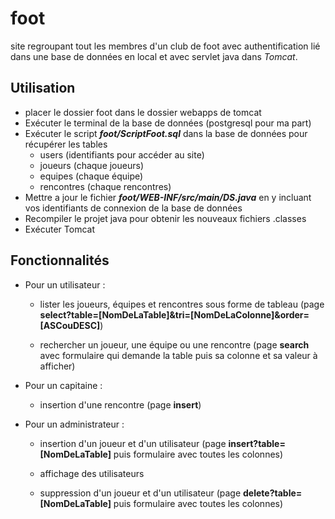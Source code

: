 # foot

site regroupant tout les membres d'un club de foot avec authentification lié dans une base de données en local et avec servlet java dans *Tomcat*.

## Utilisation

- placer le dossier foot dans le dossier webapps de tomcat
- Exécuter le terminal de la base de données (postgresql pour ma part)
- Exécuter le script ***foot/ScriptFoot.sql*** dans la base de données pour récupérer les tables 
    - users (identifiants pour accéder au site)
    - joueurs (chaque joueurs)
    - equipes (chaque équipe)
    - rencontres (chaque rencontres)
- Mettre a jour le fichier ***foot/WEB-INF/src/main/DS.java*** en y incluant vos identifiants de connexion de la base de données
- Recompiler le projet java pour obtenir les nouveaux fichiers .classes
- Exécuter Tomcat

## Fonctionnalités

- Pour un utilisateur : 
    - lister les joueurs, équipes et rencontres sous forme de tableau (page **select?table=[NomDeLaTable]&tri=[NomDeLaColonne]&order=[ASCouDESC]**)

    - rechercher un joueur, une équipe ou une rencontre (page **search** avec formulaire qui demande la table puis sa colonne et sa valeur à afficher)

- Pour un capitaine :
    - insertion d'une rencontre (page **insert**)

- Pour un administrateur :
    - insertion d'un joueur et d'un utilisateur (page **insert?table=[NomDeLaTable]** puis formulaire avec toutes les colonnes)

    - affichage des utilisateurs

    - suppression d'un joueur et d'un utilisateur (page **delete?table=[NomDeLaTable]** puis formulaire avec toutes les colonnes)
